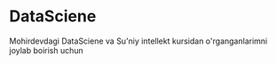 # DataSciene

Mohirdevdagi DataSciene va Su'niy intellekt kursidan o'rganganlarimni joylab boirish uchun
